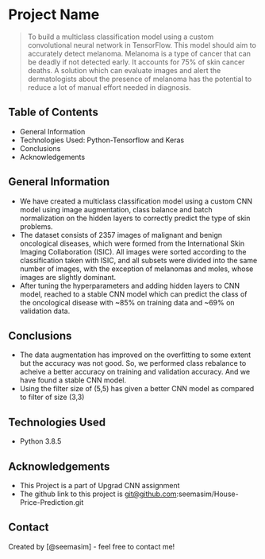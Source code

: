 # Project Name
>To build a  multiclass classification model using a custom convolutional neural network in TensorFlow. This model should aim to accurately detect melanoma. Melanoma is a type of cancer that can be deadly if not detected early. It accounts for 75% of skin cancer deaths. 
> A solution which can evaluate images and alert the dermatologists about the presence of melanoma has the potential to reduce a lot of manual effort needed in diagnosis.


## Table of Contents
* General Information 
* Technologies Used: Python-Tensorflow and Keras 
* Conclusions
* Acknowledgements


## General Information
- We have created a  multiclass classification model using a custom CNN model using image augmentation, class balance and batch normalization on the hidden layers to correctly predict the type of skin problems.
- The dataset consists of 2357 images of malignant and benign oncological diseases, which were formed from the International Skin Imaging Collaboration (ISIC). All images were sorted according to the classification taken with ISIC, and all subsets were divided into the same number of images, with the exception of melanomas and moles, whose images are slightly dominant.
- After tuning the hyperparameters and adding hidden layers to CNN model, reached to a stable CNN model which can predict the class of the oncological disease with ~85% on training data and ~69% on validation data. 


## Conclusions
- The data augmentation has improved on the overfitting to some extent but the accuracy was not good. So, we performed class rebalance to acheive a better accuracy on training and validation accuracy. And we have found a stable CNN model.
- Using the filter size of (5,5) has given a better CNN model as compared to filter of size (3,3) 


## Technologies Used
- Python 3.8.5



## Acknowledgements
- This Project is a part of Upgrad CNN assignment
- The github link to this project is git@github.com:seemasim/House-Price-Prediction.git


## Contact
Created by [@seemasim] - feel free to contact me!


<!-- Optional -->
<!-- ## License -->
<!-- This project is open source and available under the [... License](). -->

<!-- You don't have to include all sections - just the one's relevant to your project -->